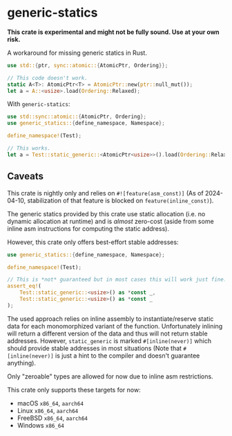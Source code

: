 # generic-statics

**This crate is experimental and might not be fully sound. Use at your own risk.**

A workaround for missing generic statics in Rust.

```rust
use std::{ptr, sync::atomic::{AtomicPtr, Ordering}};

// This code doesn't work.
static A<T>: AtomicPtr<T> = AtomicPtr::new(ptr::null_mut());
let a = A::<usize>.load(Ordering::Relaxed);
```

With `generic-statics`:

```rust
use std::sync::atomic::{AtomicPtr, Ordering};
use generic_statics::{define_namespace, Namespace};

define_namespace!(Test);

// This works.
let a = Test::static_generic::<AtomicPtr<usize>>().load(Ordering::Relaxed);
```

## Caveats

This crate is nightly only and relies on `#![feature(asm_const)]` (As of 2024-04-10, stabilization of that feature is blocked on `feature(inline_const)`).

The generic statics provided by this crate use static allocation (i.e. no dynamic allocation at runtime) and is _almost_ zero-cost (aside from some inline asm instructions for computing the static address).

However, this crate only offers best-effort stable addresses:

```rust
use generic_statics::{define_namespace, Namespace};

define_namespace!(Test);

// This is *not* guaranteed but in most cases this will work just fine.
assert_eq!(
    Test::static_generic::<usize>() as *const _,
    Test::static_generic::<usize>() as *const _
);
```

The used approach relies on inline assembly to instantiate/reserve static data for each monomorphized variant of the function.
Unfortunately inlining will return a different version of the data and thus will not return stable addresses.
However, `static_generic` is marked `#[inline(never)]` which should provide stable addresses in most situations
(Note that `#[inline(never)]` is just a hint to the compiler and doesn't guarantee anything).

Only "zeroable" types are allowed for now due to inline asm restrictions.

This crate only supports these targets for now:

- macOS `x86_64`, `aarch64`
- Linux `x86_64`, `aarch64`
- FreeBSD `x86_64`, `aarch64`
- Windows `x86_64`
